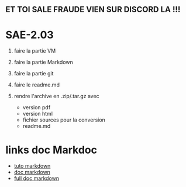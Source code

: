 ## ET TOI SALE FRAUDE VIEN SUR DISCORD LA !!!   

# SAE-2.03  

1. faire la partie VM
2. faire la partie Markdown
3. faire la partie git

4. faire le readme.md

5. rendre l'archive en .zip/.tar.gz avec
   * version pdf
   * version html
   * fichier sources pour la conversion
   * readme.md

# links doc Markdoc
* [tuto markdown](https://www.markdowntutorial.com/fr/lesson/1/)
* [doc markdown](https://commonmark.org/help/)
* [full doc markdown](https://docs.framasoft.org/fr/grav/markdown.html)
